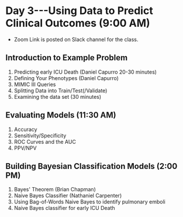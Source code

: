 # Day 3---Using Data to Predict Clinical Outcomes (9:00 AM)

- Zoom Link is posted on Slack channel for the class.


## Introduction to Example Problem
1. Predicting early ICU Death (Daniel Capurro 20-30 minutes)
1. Defining Your Phenotypes (Daniel Capurro)
  1. MIMIC III Queries
1. Splitting Data into Train/Test(/Validate)
1. Examining the data set (30 minutes)


## Evaluating Models (11:30 AM)
1. Accuracy
1. Sensitivity/Specificity
1. ROC Curves and the AUC
1. PPV/NPV

## Building Bayesian Classification Models (2:00 PM)

1. Bayes' Theorem (Brian Chapman)
1. Naive Bayes Classifier (Nathaniel Carpenter)
  1. Using Bag-of-Words Naive Bayes to identify pulmonary emboli 
  1. Naive Bayes classifier for early ICU Death

